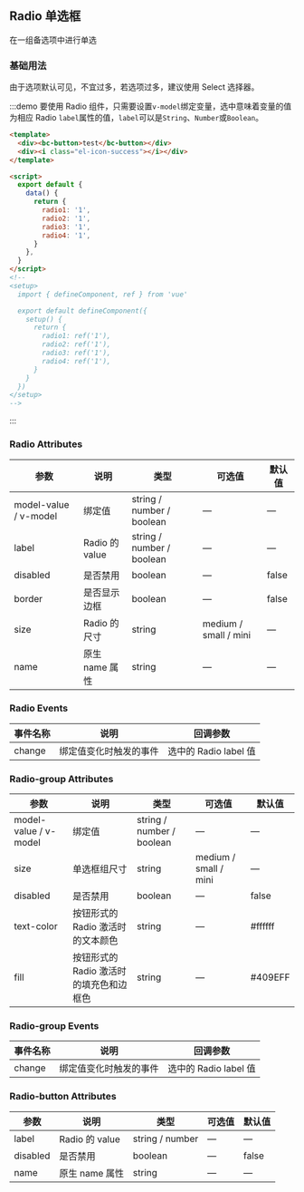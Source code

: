 ## Radio 单选框

在一组备选项中进行单选

### 基础用法

由于选项默认可见，不宜过多，若选项过多，建议使用 Select 选择器。

:::demo 要使用 Radio 组件，只需要设置`v-model`绑定变量，选中意味着变量的值为相应 Radio `label`属性的值，`label`可以是`String`、`Number`或`Boolean`。

```html
<template>
  <div><bc-button>test</bc-button></div>
  <div><i class="el-icon-success"></i></div>
</template>

<script>
  export default {
    data() {
      return {
        radio1: '1',
        radio2: '1',
        radio3: '1',
        radio4: '1',
      }
    },
  }
</script>
<!--
<setup>
  import { defineComponent, ref } from 'vue'

  export default defineComponent({
    setup() {
      return {
        radio1: ref('1'),
        radio2: ref('1'),
        radio3: ref('1'),
        radio4: ref('1'),
      }
    }
  })
</setup>
-->
```

:::

### Radio Attributes

| 参数                  | 说明           | 类型                      | 可选值                | 默认值 |
| --------------------- | -------------- | ------------------------- | --------------------- | ------ |
| model-value / v-model | 绑定值         | string / number / boolean | —                     | —      |
| label                 | Radio 的 value | string / number / boolean | —                     | —      |
| disabled              | 是否禁用       | boolean                   | —                     | false  |
| border                | 是否显示边框   | boolean                   | —                     | false  |
| size                  | Radio 的尺寸   | string                    | medium / small / mini | —      |
| name                  | 原生 name 属性 | string                    | —                     | —      |

### Radio Events

| 事件名称 | 说明                   | 回调参数              |
| -------- | ---------------------- | --------------------- |
| change   | 绑定值变化时触发的事件 | 选中的 Radio label 值 |

### Radio-group Attributes

| 参数                  | 说明                                    | 类型                      | 可选值                | 默认值  |
| --------------------- | --------------------------------------- | ------------------------- | --------------------- | ------- |
| model-value / v-model | 绑定值                                  | string / number / boolean | —                     | —       |
| size                  | 单选框组尺寸                            | string                    | medium / small / mini | —       |
| disabled              | 是否禁用                                | boolean                   | —                     | false   |
| text-color            | 按钮形式的 Radio 激活时的文本颜色       | string                    | —                     | #ffffff |
| fill                  | 按钮形式的 Radio 激活时的填充色和边框色 | string                    | —                     | #409EFF |

### Radio-group Events

| 事件名称 | 说明                   | 回调参数              |
| -------- | ---------------------- | --------------------- |
| change   | 绑定值变化时触发的事件 | 选中的 Radio label 值 |

### Radio-button Attributes

| 参数     | 说明           | 类型            | 可选值 | 默认值 |
| -------- | -------------- | --------------- | ------ | ------ |
| label    | Radio 的 value | string / number | —      | —      |
| disabled | 是否禁用       | boolean         | —      | false  |
| name     | 原生 name 属性 | string          | —      | —      |